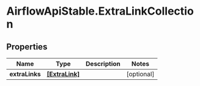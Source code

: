 # AirflowApiStable.ExtraLinkCollection

## Properties

Name | Type | Description | Notes
------------ | ------------- | ------------- | -------------
**extraLinks** | [**[ExtraLink]**](ExtraLink.md) |  | [optional] 



